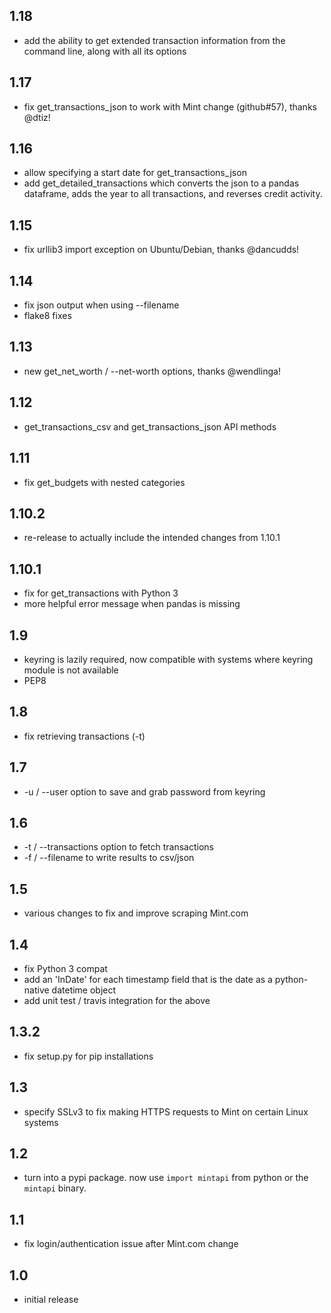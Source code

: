 1.18
---
- add the ability to get extended transaction information from the command line,
  along with all its options

1.17
---
- fix get_transactions_json to work with Mint change (github#57),
  thanks @dtiz!

1.16
---
- allow specifying a start date for get_transactions_json
- add get_detailed_transactions which converts the json to a pandas
  dataframe, adds the year to all transactions, and reverses credit
  activity.

1.15
---
- fix urllib3 import exception on Ubuntu/Debian, thanks @dancudds!

1.14
---
- fix json output when using --filename
- flake8 fixes

1.13
---
- new get_net_worth / --net-worth options, thanks @wendlinga!

1.12
---
- get_transactions_csv and get_transactions_json API methods

1.11
---
- fix get_budgets with nested categories

1.10.2
---
- re-release to actually include the intended changes from 1.10.1

1.10.1
---
- fix for get_transactions with Python 3
- more helpful error message when pandas is missing

1.9
---
- keyring is lazily required, now compatible with systems where keyring
  module is not available
- PEP8

1.8
---
- fix retrieving transactions (-t)

1.7
---
- -u / --user option to save and grab password from keyring

1.6
---
- -t / --transactions option to fetch transactions
- -f / --filename to write results to csv/json

1.5
---
- various changes to fix and improve scraping Mint.com

1.4
---
- fix Python 3 compat
- add an 'InDate' for each timestamp field that is the date as a
  python-native datetime object
- add unit test / travis integration for the above

1.3.2
---
- fix setup.py for pip installations

1.3
---
- specify SSLv3 to fix making HTTPS requests to Mint on certain Linux systems

1.2
---
- turn into a pypi package. now use `import mintapi` from python or the `mintapi` binary.

1.1
---
- fix login/authentication issue after Mint.com change

1.0
---
- initial release
